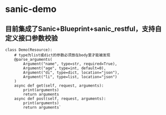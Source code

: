 # sanic-demo
## 目前集成了Sanic+Blueprint+sanic_restful，支持自定义接口参数校验
    class Demo(Resource):
        # type为list或dict的参数必须放在body里才能被发现
        @parse_arguments(
            Argument("name", type=str, required=True),
            Argument("age", type=int, default=0),
            Argument("di", type=dict, location="json"),
            Argument("li", type=list, location="json")
        )
        async def get(self, request, arguments):
            print(arguments)
            return arguments
        async def post(self, request, arguments):
            print(arguments)
            return arguments`